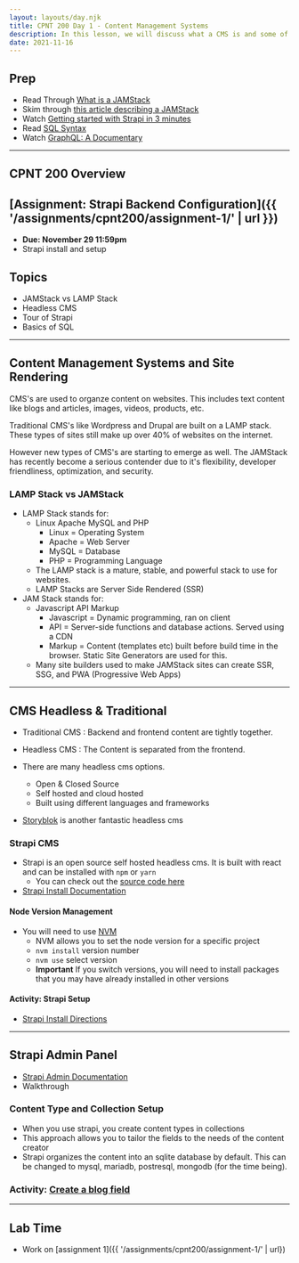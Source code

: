 ```yaml
---
layout: layouts/day.njk
title: CPNT 200 Day 1 - Content Management Systems
description: In this lesson, we will discuss what a CMS is and some of the basic concepts that you will need to make informed choices for setting up a CMS project.
date: 2021-11-16
---
```


## Prep
- Read Through [What is a JAMStack](https://jamstack.org/what-is-jamstack/)
- Skim through [this article describing a JAMStack](https://www.freecodecamp.org/news/what-is-the-jamstack-and-how-do-i-host-my-website-on-it/)
- Watch [Getting started with Strapi in 3 minutes](https://www.youtube.com/watch?v=zd0_S_FPzKg)
- Read [SQL Syntax](https://www.w3schools.com/sql/sql_syntax.asp)
- Watch [GraphQL: A Documentary](https://www.youtube.com/watch?v=783ccP__No8)

--- 

## CPNT 200 Overview


## [Assignment: Strapi Backend Configuration]({{ '/assignments/cpnt200/assignment-1/' | url }})
- **Due: November 29 11:59pm**
- Strapi install and setup

## Topics
- JAMStack vs LAMP Stack
- Headless CMS
- Tour of Strapi
- Basics of SQL

---

##  Content Management Systems and Site Rendering
CMS's are used to organze content on websites. This includes text content like blogs and articles, images, videos, products, etc.

Traditional CMS's like Wordpress and Drupal are built on a LAMP stack. These types of sites still make up over 40% of websites on the internet. 

However new types of CMS's are starting to emerge as well. The JAMStack has recently become a serious contender due to it's flexibility, developer friendliness, optimization, and security.

### LAMP Stack vs JAMStack
- LAMP Stack stands for:
  - Linux Apache MySQL and PHP
    - Linux = Operating System
    - Apache = Web Server
    - MySQL = Database
    - PHP = Programming Language
  - The LAMP stack is a mature, stable, and powerful stack to use for websites.
  - LAMP Stacks are Server Side Rendered (SSR)
- JAM Stack stands for:
  - Javascript API Markup
    - Javascript = Dynamic programming, ran on client
    - API = Server-side functions and database actions. Served using a CDN
    - Markup = Content (templates etc) built before build time in the browser. Static Site Generators are used for this.
  - Many site builders used to make JAMStack sites can create SSR, SSG, and PWA (Progressive Web Apps)

---

## CMS Headless & Traditional

- Traditional CMS
  : Backend and frontend content are tightly together.

- Headless CMS
  : The Content is separated from the frontend.

- There are many headless cms options.
  - Open & Closed Source
  - Self hosted and cloud hosted
  - Built using different languages and frameworks
- [Storyblok](https://www.storyblok.com/) is another fantastic headless cms

### Strapi CMS
- Strapi is an open source self hosted headless cms. It is built with react and can be installed with `npm` or `yarn`
  - You can check out the [source code here](https://github.com/strapi)
- [Strapi Install Documentation](https://strapi.io/documentation/developer-docs/latest/setup-deployment-guides/installation/cli.html#creating-a-strapi-project)

#### Node Version Management
- You will need to use [NVM](https://github.com/nvm-sh/nvm#installing-and-updating)
  - NVM allows you to set the node version for a specific project
  - `nvm install` version number
  - `nvm use` select version
  - **Important** If you switch versions, you will need to install packages that you may have already installed in other versions

#### Activity: Strapi Setup
- [Strapi Install Directions](https://gist.github.com/lilyx13/ab6c6b5697b3a1db8682fb555a86b496)
---

## Strapi Admin Panel

- [Strapi Admin Documentation](https://docs-next.strapi.io/developer-docs/latest/developer-resources/plugin-api-reference/admin-panel.html)
- Walkthrough

### Content Type and Collection Setup
- When you use strapi, you create content types in collections
- This approach allows you to tailor the fields to the needs of the content creator
- Strapi organizes the content into an sqlite database by default. This can be changed to mysql, mariadb, postresql, mongodb (for the time being).

### Activity: [Create a blog field](https://gist.github.com/lilyx13/f83513a37740706780acc5e4e936d3d9)

---

## Lab Time
- Work on [assignment 1]({{ '/assignments/cpnt200/assignment-1/' | url})
